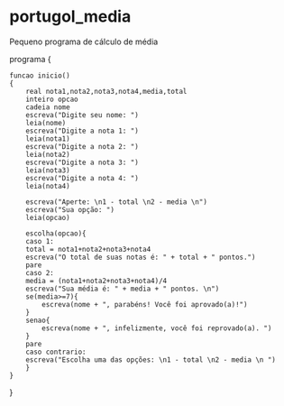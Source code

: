 # portugol_media
Pequeno programa de cálculo de média

programa
{
	
	funcao inicio()
	{
		real nota1,nota2,nota3,nota4,media,total
		inteiro opcao
		cadeia nome
		escreva("Digite seu nome: ")
		leia(nome)
		escreva("Digite a nota 1: ")
		leia(nota1)
		escreva("Digite a nota 2: ")
		leia(nota2)
		escreva("Digite a nota 3: ")
		leia(nota3)
		escreva("Digite a nota 4: ")
		leia(nota4)

		escreva("Aperte: \n1 - total \n2 - media \n")
		escreva("Sua opção: ")
		leia(opcao)
		
		escolha(opcao){
		caso 1:
		total = nota1+nota2+nota3+nota4
		escreva("O total de suas notas é: " + total + " pontos.")
		pare
		caso 2:
		media = (nota1+nota2+nota3+nota4)/4
		escreva("Sua média é: " + media + " pontos. \n")
		se(media>=7){
			escreva(nome + ", parabéns! Você foi aprovado(a)!")
		}
		senao{
			escreva(nome + ", infelizmente, você foi reprovado(a). ")
		}
		pare
		caso contrario:
		escreva("Escolha uma das opções: \n1 - total \n2 - media \n ")
		}
	}
}

